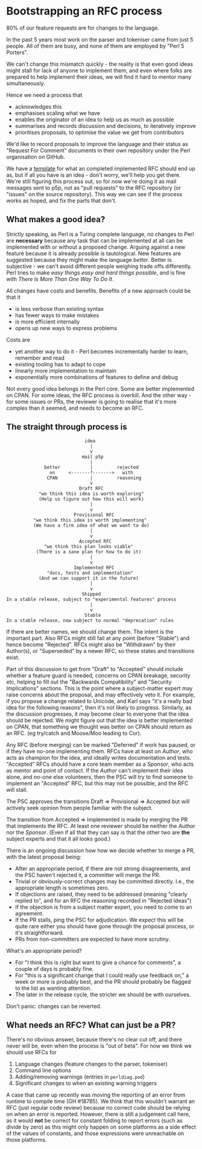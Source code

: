 # Bootstrapping an RFC process

80% of our feature requests are for changes to the language.

In the past 5 years most work on the parser and tokeniser came from just 5 people. All of them are busy, and none of them are employed by "Perl 5 Porters".

We can't change this mismatch quickly - the reality is that even good ideas might stall for lack of anyone to implement them, and even where folks are prepared to help implement their ideas, we will find it hard to mentor many simultaneously.

Hence we need a process that

* acknowledges this
* emphasises scaling what we have
* enables the originator of an idea to help us as much as possible
* summarises and records discussion and decisions, to iteratively improve
* prioritises proposals, to optimise the value we get from contributors


We'd like to record proposals to improve the language and their status as "Request For Comment" documents in their own repository under the Perl organisation on GitHub.


We have a [template](template.md) for what an completed implemented RFC should end up as, but if all you have is an idea - don't worry, we'll help you get there.  We're still figuring this process out, so for now we're doing it as mail messages sent to p5p, not as "pull requests" to the RFC repository (or "issues" on the source repository). This way we can see if the process works as hoped, and fix the parts that don't.


## What makes a good idea?

Strictly speaking, as Perl is a Turing complete language, no changes to Perl are **necessary** because any task that can be implemented at all can be implemented with or without a proposed change. Arguing against a new feature because it is already possible is tautological. New features are suggested because they might make the language *better*. Better is subjective - we can't avoid different people weighing trade offs differently. Perl tries to make *easy things easy and hard things possible*, and is fine with *There Is More Than One Way To Do It*.

All changes have costs and benefits. Benefits of a new approach could be that it

* is less verbose than existing syntax
* has fewer ways to make mistakes
* is more efficient internally
* opens up new ways to express problems

Costs are

* yet another way to do it - Perl becomes incrementally harder to learn, remember and read
* existing tooling has to adapt to cope
* linearly more implementation to maintain
* exponentially more combinations of features to define and debug

Not every good idea belongs in the Perl core. Some are better implemented on CPAN. For some ideas, the RFC process is overkill. And the other way - for some issues or PRs, the reviewer is going to realise that it's more complex than it seemed, and needs to become an RFC.

## The straight through process is

                                 idea
                                   |
                                   v
                                mail p5p
                                   |
                  better           |         rejected
                    on     <-------?------->   with
                   CPAN            |         reasoning
                                   v
                               Draft RFC
                "we think this idea is worth exploring"
                (Help us figure out how this will work)
                                   |
                                   v
                             Provisional RFC
              "we think this idea is worth implementing"
              (We have a firm idea of what we want to do)
                                   |
                                   v
                               Accepted RFC
                  "we think this plan looks viable"
               (There is a sane plan for how to do it)
                                   |
                                   v
                             Implemented RFC
                   "docs, tests and implementation"
                (And we can support it in the future)
                                   |
                                   v
                                Shipped
    In a stable release, subject to "experimental features" process
                                   |
                                   v
                                 Stable
    In a stable release, now subject to normal "deprecation" rules



If there are better names, we should change them. The intent is the important part. Also RFCs might still fail at any point (before "Stable") and hence become "Rejected". RFCs might also be "Withdrawn" by their Author(s), or "Superseded" by a newer RFC, so these states and transitions exist.

Part of this discussion to get from "Draft" to "Accepted" should include whether a feature guard is needed, concerns on CPAN breakage, security etc, helping to fill out the "Backwards Compatibility" and "Security Implications" sections. This is the point where a subject-matter expert may raise concerns about the proposal, and may effectively veto it. For example, if you propose a change related to Unicode, and Karl says "it's a really bad idea for the following reasons", then it's not likely to progress.  Similarly, as the discussion progresses, it may become clear to everyone that the idea should be rejected. We might figure out that the idea is better implemented on CPAN, that something we thought was better on CPAN should return as an RFC. (eg try/catch and Moose/Moo leading to Cor).

Any RFC (before merging) can be marked "Deferred" if work has paused, or if they have no-one implementing them. RFCs have at least on *Author*, who acts as champion for the idea, and ideally writes documentation and tests. "Accepted" RFCs should have a core team member as a *Sponsor*, who acts as mentor and point of contact. If the *Author* can't implement their idea alone, and no-one else volunteers, then the PSC will try to find someone to implement an "Accepted" RFC, but this may not be possible, and the RFC will stall.

The PSC approves the transitions Draft => Provisional => Accepted
but will actively seek opinion from people familiar with the subject.

The transition from Accepted => Implemented is made by merging the PR that implements the RFC. At least one reviewer should be neither the *Author* nor the *Sponsor*. (Even if all that they can say is that the other two are **the** subject experts and that it all looks good.)

There is an ongoing discussion how how we decide whether to merge a PR, with the latest proposal being:

* After an appropriate period, if there are not strong disagreements, and the PSC haven't rejected it, a committer will merge the PR.
* Trivial or obviously-correct changes may be committed directly. I.e., the appropriate length is sometimes zero.
* If objections are raised, they need to be addressed (meaning "clearly replied to", and for an RFC the reasoning recorded in "Rejected Ideas")
* If the objection is from a subject matter expert, you need to come to an agreement.
* If the PR stalls, ping the PSC for adjudication. We expect this will be quite rare either you should have gone through the proposal process, or it's straightforward.
* PRs from non-committers are expected to have more scrutiny.

What's an appropriate period?

* For "I think this is right but want to give a chance for comments", a couple of days is probably fine.
* For "this is a significant change that I could really use feedback on," a week or more is probably best, and the PR should probably be flagged to the list as wanting attention.
* The later in the release cycle, the stricter we should be with ourselves.

Don't panic: changes can be reverted.


## What needs an RFC? What can just be a PR?

There's no obvious answer, because there's no clear cut off, and there never will be, even when the process is "out of beta". For now we think we should use RFCs for

1. Language changes (feature changes to the parser, tokeniser)
2. Command line options
3. Adding/removing warnings (entries in `perldiag.pod`)
4. Significant changes to when an existing warning triggers

A case that came up recently was moving the reporting of an error from runtime to compile time (GH #18785). We think that this wouldn't warrant an RFC (just regular code review) because no correct code should be relying on when an error is reported. However, there is still a judgement call here, as it would **not** be correct for constant folding to report errors (such as divide by zero) as this might only happen on some platforms as a side effect of the values of constants, and those expressions were unreachable on those platforms.
